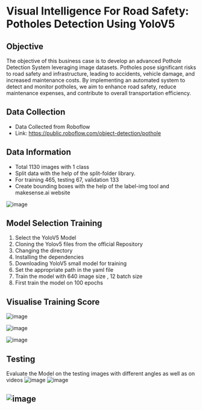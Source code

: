 # Visual Intelligence For Road Safety: Potholes Detection Using YoloV5

## Objective
The objective of this business case is to develop an advanced Pothole Detection System leveraging image datasets. Potholes pose significant risks to road safety and infrastructure, leading to accidents, vehicle damage, and increased maintenance costs. By implementing an automated system to detect and monitor potholes, we aim to enhance road safety, reduce maintenance expenses, and contribute to overall transportation efficiency.

## Data Collection
*  Data Collected from Roboflow
* Link: https://public.roboflow.com/object-detection/pothole

## Data Information
* Total 1130 images with 1 class
* Split data with the help of the split-folder library.
* For training 465, testing 67, validation 133
* Create bounding boxes with the help of the label-img tool and makesense.ai website

  
![image](https://github.com/user-attachments/assets/3536270a-6732-4dd1-85e8-47f78035119b)

## Model Selection Training
 1. Select the YoloV5 Model 
 2. Cloning the Yolov5 files from the official Repository
 3. Changing the directory
 4. Installing the dependencies
 5. Downloading YoloV5 small model for training 
 6. Set the appropriate path in the yaml file
 7. Train the model with 640 image size , 12 batch size
 8. First train the model on 100 epochs

## Visualise Training Score 
![image](https://github.com/user-attachments/assets/f5e78186-bd41-4524-a65f-b77de80e966d)

![image](https://github.com/user-attachments/assets/f664bb50-f25c-4290-8793-d338a459c396)

![image](https://github.com/user-attachments/assets/463ee9f9-3675-4c7b-a514-09baa8c86f46)


##  Testing 
Evaluate the Model on the testing images with different angles as well as on videos
![image](https://github.com/user-attachments/assets/9df86a05-2c11-4682-b3ca-bc179192b630)
![image](https://github.com/user-attachments/assets/52be2824-bc9a-4e8c-b2d9-a68dbdc08f02)

## ![image](https://github.com/user-attachments/assets/1b4275fc-fccd-43f8-b6b8-a3fdebaf2f3d)








